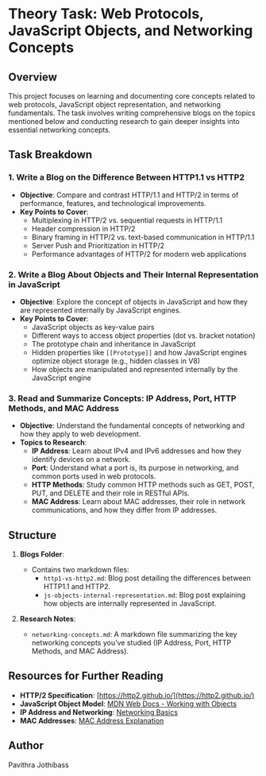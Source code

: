 # Theory Task: Web Protocols, JavaScript Objects, and Networking Concepts

## Overview

This project focuses on learning and documenting core concepts related to web protocols, JavaScript object representation, and networking fundamentals. The task involves writing comprehensive blogs on the topics mentioned below and conducting research to gain deeper insights into essential networking concepts.

## Task Breakdown

### 1. Write a Blog on the Difference Between HTTP1.1 vs HTTP2
- **Objective**: Compare and contrast HTTP/1.1 and HTTP/2 in terms of performance, features, and technological improvements.
- **Key Points to Cover**:
  - Multiplexing in HTTP/2 vs. sequential requests in HTTP/1.1
  - Header compression in HTTP/2
  - Binary framing in HTTP/2 vs. text-based communication in HTTP/1.1
  - Server Push and Prioritization in HTTP/2
  - Performance advantages of HTTP/2 for modern web applications

### 2. Write a Blog About Objects and Their Internal Representation in JavaScript
- **Objective**: Explore the concept of objects in JavaScript and how they are represented internally by JavaScript engines.
- **Key Points to Cover**:
  - JavaScript objects as key-value pairs
  - Different ways to access object properties (dot vs. bracket notation)
  - The prototype chain and inheritance in JavaScript
  - Hidden properties like `[[Prototype]]` and how JavaScript engines optimize object storage (e.g., hidden classes in V8)
  - How objects are manipulated and represented internally by the JavaScript engine

### 3. Read and Summarize Concepts: IP Address, Port, HTTP Methods, and MAC Address
- **Objective**: Understand the fundamental concepts of networking and how they apply to web development.
- **Topics to Research**:
  - **IP Address**: Learn about IPv4 and IPv6 addresses and how they identify devices on a network.
  - **Port**: Understand what a port is, its purpose in networking, and common ports used in web protocols.
  - **HTTP Methods**: Study common HTTP methods such as GET, POST, PUT, and DELETE and their role in RESTful APIs.
  - **MAC Address**: Learn about MAC addresses, their role in network communications, and how they differ from IP addresses.

## Structure

1. **Blogs Folder**:
   - Contains two markdown files:
     - `http1-vs-http2.md`: Blog post detailing the differences between HTTP1.1 and HTTP2.
     - `js-objects-internal-representation.md`: Blog post explaining how objects are internally represented in JavaScript.
   
2. **Research Notes**:
   - `networking-concepts.md`: A markdown file summarizing the key networking concepts you’ve studied (IP Address, Port, HTTP Methods, and MAC Address).

## Resources for Further Reading

- **HTTP/2 Specification**: [https://http2.github.io/](https://http2.github.io/)
- **JavaScript Object Model**: [MDN Web Docs - Working with Objects](https://developer.mozilla.org/en-US/docs/Web/JavaScript/Guide/Working_with_Objects)
- **IP Address and Networking**: [Networking Basics](https://www.computerhope.com/jargon/i/ip.htm)
- **MAC Addresses**: [MAC Address Explanation](https://en.wikipedia.org/wiki/MAC_address)

## Author
Pavithra Jothibass

